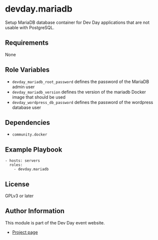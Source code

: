 devday.mariadb
==============

Setup MariaDB database container for Dev Day applications that are not usable with PostgreSQL.

Requirements
------------

None

Role Variables
--------------

- `devday_mariadb_root_password` defines the password of the MariaDB admin user
- `devday_mariadb_version` defines the version of the mariadb Docker image that should be used
- `devday_wordpress_db_password` defines the password of the wordpress database user

Dependencies
------------

- `community.docker`

Example Playbook
----------------

```
- hosts: servers
  roles:
    - devday.mariadb
```

License
-------

GPLv3 or later

Author Information
------------------

This module is part of the Dev Day event website.

- [Project page](https://github.com/devdaydresden/devday_ansible)
